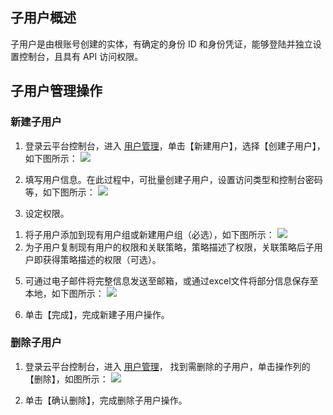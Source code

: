 ## 子用户概述
子用户是由根账号创建的实体，有确定的身份 ID 和身份凭证，能够登陆并独立设置控制台，且具有 API 访问权限。

## 子用户管理操作

### 新建子用户
1. 登录云平台控制台，进入 [用户管理](http://console.tcecqpoc.fsphere.cn/cam)，单击【新建用户】，选择【创建子用户】，如下图所示：
![](http://imgcache.tcecqpoc.fsphere.cn/image/mc.qcloudimg.com/static/img/021cb0d60e0e519e831774aa94bc6f0f/1.png)

3. 填写用户信息。在此过程中，可批量创建子用户，设置访问类型和控制台密码等，如下图所示：
![](http://imgcache.tcecqpoc.fsphere.cn/image/mc.qcloudimg.com/static/img/08e4a1d45664ed62a08c34c47ea4f75f/2.png)

4. 设定权限。
1) 将子用户添加到现有用户组或新建用户组（必选），如下图所示：
![](http://imgcache.tcecqpoc.fsphere.cn/image/mc.qcloudimg.com/static/img/ddabc0c473c34e613d34c89d182acd52/3.png)
2) 为子用户复制现有用户的权限和关联策略，策略描述了权限，关联策略后子用户即获得策略描述的权限（可选）。

5. 可通过电子邮件将完整信息发送至邮箱，或通过excel文件将部分信息保存至本地，如下图所示：
![](http://imgcache.tcecqpoc.fsphere.cn/image/mc.qcloudimg.com/static/img/49c58132ecb4df058af6d7f5c25ff9ae/6.png)

6. 单击【完成】，完成新建子用户操作。


### 删除子用户

1. 登录云平台控制台，进入 [用户管理](http://console.tcecqpoc.fsphere.cn/cam)， 找到需删除的子用户，单击操作列的【删除】，如图所示：
![](http://imgcache.tcecqpoc.fsphere.cn/image/mc.qcloudimg.com/static/img/6ffb754fb8180bfa59a3142e38845599/8.png)

2. 单击【确认删除】，完成删除子用户操作。



